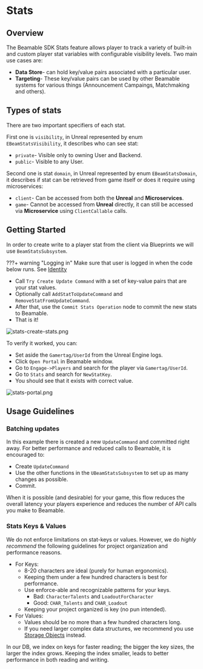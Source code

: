 # Stats

## Overview

The Beamable SDK Stats feature allows player to track a variety of built-in and custom player stat variables with configurable visibility levels. Two main use cases are:

- **Data Store**- can hold key/value pairs associated with a particular user.
- **Targeting**-  These key/value pairs can be used by other Beamable systems for various things (Announcement Campaings, Matchmaking and others).

## Types of stats

There are two important specifiers of each stat.

First one is `visibility`, in Unreal represented by enum `EBeamStatsVisibility`, it describes who can see stat:

- `private`- Visible only to owning User and Backend.
- `public`- Visible to any User.

Second one is stat `domain`, in Unreal represented by enum `EBeamStatsDomain`, it describes if stat can be retrieved from game itself or does it require using microservices:

- `client`- Can be accessed from both the **Unreal** and **Microservices**.
- `game`- Cannot be accessed from **Unreal** directly, it can still be accessed via **Microservice** using `ClientCallable` calls.

## Getting Started

In order to create write to a player stat from the client via Blueprints we will use `BeamStatsSubsystem`.

???+ warning "Logging in"
    Make sure that user is logged in when the code below runs. See [Identity](identity.md)

- Call `Try Create Update Command` with a set of key-value pairs that are your stat values.
- Optionally call `AddStatToUpdateCommand` and `RemoveStatFromUpdateCommand`.
- After that,  use the `Commit Stats Operation` node to commit the new stats to Beamable.
- That is it!

![stats-create-stats.png](../../media/imgs/stats-create-stats.png)

To verify it worked, you can:

- Set aside the `Gamertag/UserId` from the Unreal Engine logs.
- Click `Open Portal` in Beamable window.
- Go to `Engage->Players` and search for the player via `Gamertag/UserId`.
- Go to `Stats` and search for `NewStatKey`.
- You should see that it exists with correct value.

![stats-portal.png](../../media/imgs/stats-portal.png)

## Usage Guidelines
### Batching updates
In this example there is created a new `UpdateCommand` and committed right away. For better performance and reduced calls to Beamable, it is encouraged to:

- Create `UpdateCommand`
- Use the other functions in the `UBeamStatsSubsystem` to set up as many changes as possible.
- Commit.

When it is possible (and desirable) for your game, this flow reduces the overall latency your players experience and reduces the number of API calls you make to Beamable.

### Stats Keys & Values
We do not enforce limitations on stat-keys or values. However, we do *highly recommend* the following guidelines for project organization and performance reasons.

- For Keys:
	- 8-20 characters are ideal (purely for human ergonomics).
	- Keeping them under a few hundred characters is best for performance.
	- Use enforce-able and recognizable patterns for your keys.
		- Bad: `CharacterTalents` and `LoadoutForCharacter`
		- Good: `CHAR_Talents` and `CHAR_Loadout`
	- Keeping your project organized is key (no pun intended).
- For Values:
	- Values should be no more than a few hundred characters long.
	- If you need larger complex data structures, we recommend you use [Storage Objects](../microservices/microservices.md#micro-storages) instead.

In our DB, we index on keys for faster reading; the bigger the key sizes, the larger the index grows. Keeping the index smaller, leads to better performance in both reading and writing.